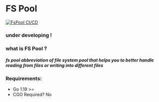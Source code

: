 # FS Pool

[![FsPool CI/CD](https://github.com/amirvalhalla/fspool/actions/workflows/go-test.yml/badge.svg)](https://github.com/amirvalhalla/fspool/actions/workflows/go-test.yml)

### under developing !

### what is FS Pool ?

##### fs pool abbreviation of file system pool that helps you to better handle reading from files or writing into different files

### Requirements:

* Go 1.19 >=
* CGO Required? No 